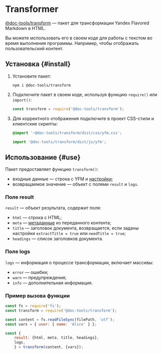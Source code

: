 # Transformer

[@doc-tools/transform](https://www.npmjs.com/package/@doc-tools/transform) — пакет для трансформации Yandex Flavored Markdown в HTML.

Вы можете мспользовать его в своем коде для работы с текстом во время выполнения программы. Например, чтобы отображать пользовательский контент.

## Установка {#install}

1. Установите пакет:

    ```shell
    npm i @doc-tools/transform
    ```

1. Подключите пакет в своем коде, используя функцию `require()` или `import()`:

    ```javascript
    const transform = require('@doc-tools/transform');
    ```

1. Для корректного отображения подключите в проект CSS-стили и клиентские скрипты:

     ```css
     @import '~@doc-tools/transform/dist/css/yfm.css';
     ```

     ```javascript
     import '@doc-tools/transform/dist/js/yfm';
     ```

## Использование {#use}

Пакет предоставляет функцию `transform()`:
* входные данные — строка с YFM и [настройки](settings.md);
* возвращаемое значение — объект с полями `result` и `logs`.

### Поле result

`result` — объект результата, содержит поля:
* `html` — строка с HTML;
* `meta` — [метаданные](../../syntax/meta.md#meta) из переданного контента;
* `title` — заголовок документа, возвращается, если заданы настройки `extractTitle = true` или `needTitle = true`;
* `headings` — список заголовков документа.

### Поле logs

`logs` — информация о процессе трансформации, включает массивы:
* `error` — ошибки;
* `warn` — предупреждения;
* `info` — дополнительная информация.

### Пример вызова функции

```javascript
const fs = require('fs');
const transform = require('@doc-tools/transform');

const content = fs.readFileSync(filePath, 'utf');
const vars = { user: { name: 'Alice' } };

const {
    result: {html, meta, title, headings},
    logs,
    } = transform(content, {vars});    
```
